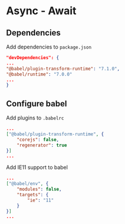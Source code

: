 # Async - Await

## Dependencies

Add dependencies to `package.json`

```json
"devDependencies": {
...
"@babel/plugin-transform-runtime": "7.1.0",
"@babel/runtime": "7.0.0"
...
}
```

## Configure babel

Add plugins to `.babelrc`

```json
...
["@babel/plugin-transform-runtime", {
    "corejs": false,
    "regenerator": true
}]
...
```

Add IE11 support to babel

```json
...
["@babel/env", {
    "modules": false,
    "targets": {
        "ie": "11"
    }
}]
...
```
